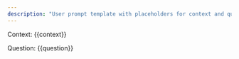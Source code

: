 ```yaml
---
description: "User prompt template with placeholders for context and question to send to the assistant in the cars dataset."
---
```


Context:
{{context}}

Question: {{question}}